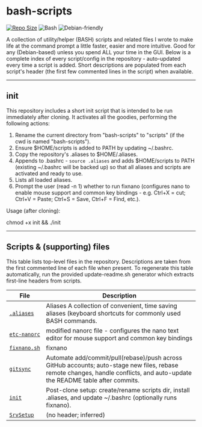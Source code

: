 # bash-scripts

[![Repo Size](https://img.shields.io/badge/repo–tools-collection-blue)](https://github.com/don-ferris/bash-scripts)
![Bash](https://img.shields.io/badge/language-Bash-yellow)
![Debian-friendly](https://img.shields.io/badge/os-Debian%20based-lightgrey)

A collection of utility/helper (BASH) scripts and related files I wrote to make life at the command prompt a little faster, easier and more intuitive. Good for any (Debian-based) unless you spend ALL your time in the GUI. Below is a complete index of every script/config in the repository - auto-updated every time a script is added. Short descriptions are populated from each script's header (the first few commented lines in the script) when available.

---

## init

This repository includes a short init script that is intended to be run immediately after cloning. It activates all the goodies, performing the following actions:

1. Rename the current directory from "bash-scripts" to "scripts" (if the cwd is named "bash-scripts").
2. Ensure $HOME/scripts is added to PATH by updating ~/.bashrc.
3. Copy the repository's .aliases to $HOME/.aliases.
4. Appends to .bashrc - `source .aliases` and adds $HOME/scripts to PATH (existing ~/.bashrc will be backed up) so that all aliases and scripts are activated and ready to use.
5. Lists all loaded aliases.
6. Prompt the user (read -n 1) whether to run fixnano (configures nano to enable mouse support and common key bindings - e.g. Ctrl+X = cut; Ctrl+V = Paste; Ctrl+S = Save, Ctrl+F = Find, etc.).

Usage (after cloning):

chmod +x init && ./init

---

## Scripts & (supporting) files
This table lists top-level files in the repository. Descriptions are taken from the first commented line of each file when present. To regenerate this table automatically, run the provided update-readme.sh generator which extracts first-line headers from scripts.
<!-- SCRIPTS_TABLE_START -->
| File | Description |
|---|---|
| [`.aliases`](https://github.com/don-ferris/bash-scripts/blob/main/.aliases) | Aliases A collection of convenient, time saving aliases (keyboard shortcuts for commonly used BASH commands. |
| [`etc-nanorc`](https://github.com/don-ferris/bash-scripts/blob/main/etc-nanorc) | modified nanorc file - configures the nano text editor for mouse support and common key bindings |
| [`fixnano.sh`](https://github.com/don-ferris/bash-scripts/blob/main/fixnano.sh) | fixnano |
| [`gitsync`](https://github.com/don-ferris/bash-scripts/blob/main/gitsync) | Automate add/commit/pull(rebase)/push across GitHub accounts; auto-stage new files, rebase remote changes, handle conflicts, and auto-update the README table after commits. |
| [`init`](https://github.com/don-ferris/bash-scripts/blob/main/init) | Post-clone setup: create/rename scripts dir, install .aliases, and update ~/.bashrc (optionally runs fixnano). |
| [`SrvSetup`](https://github.com/don-ferris/bash-scripts/blob/main/SrvSetup) | (no header; inferred) |
<!-- SCRIPTS_TABLE_END -->
